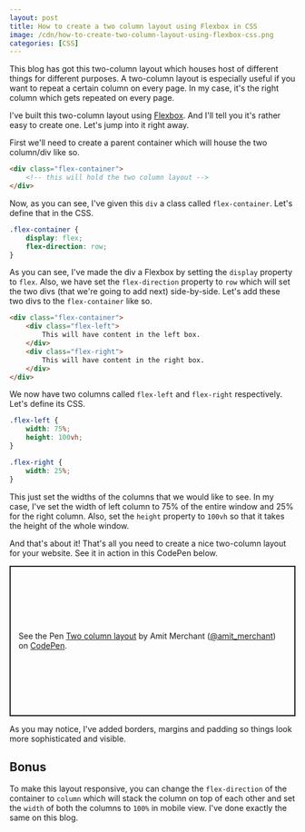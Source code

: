 ```yaml
---
layout: post
title: How to create a two column layout using Flexbox in CSS
image: /cdn/how-to-create-two-column-layout-using-flexbox-css.png
categories: [CSS]
---
```


This blog has got this two-column layout which houses host of different things for different purposes. A two-column layout is especially useful if you want to repeat a certain column on every page. In my case, it's the right column which gets repeated on every page.

I've built this two-column layout using [Flexbox](https://developer.mozilla.org/en-US/docs/Learn/CSS/CSS_layout/Flexbox). And I'll tell you it's rather easy to create one. Let's jump into it right away.

First we'll need to create a parent container which will house the two column/div like so.

```html
<div class="flex-container">
    <!-- this will hold the two column layout -->
</div>
```

Now, as you can see, I've given this `div` a class called `flex-container`. Let's define that in the CSS.

```css
.flex-container {
    display: flex;
    flex-direction: row;
}
```

As you can see, I've made the div a Flexbox by setting the `display` property to `flex`. Also, we have set the `flex-direction` property to `row` which will set the two divs (that we're going to add next) side-by-side. Let's add these two divs to the `flex-container` like so.

```html
<div class="flex-container">
    <div class="flex-left">
        This will have content in the left box.
    </div>
    <div class="flex-right">
        This will have content in the right box.
    </div>
</div>
```

We now have two columns called `flex-left` and `flex-right` respectively. Let's define its CSS.

```css
.flex-left {
    width: 75%;
    height: 100vh;
}

.flex-right {
    width: 25%;
}
```

This just set the widths of the columns that we would like to see. In my case, I've set the width of left column to 75% of the entire window and 25% for the right column. Also, set the `height` property to `100vh` so that it takes the height of the whole window.

And that's about it! That's all you need to create a nice two-column layout for your website. See it in action in this CodePen below.

<p class="codepen" data-height="265" data-theme-id="dark" data-default-tab="css,result" data-user="amit_merchant" data-slug-hash="KKzpMEo" style="height: 265px; box-sizing: border-box; display: flex; align-items: center; justify-content: center; border: 2px solid; margin: 1em 0; padding: 1em;" data-pen-title="Two column layout">
  <span>See the Pen <a href="https://codepen.io/amit_merchant/pen/KKzpMEo">
  Two column layout</a> by Amit Merchant (<a href="https://codepen.io/amit_merchant">@amit_merchant</a>)
  on <a href="https://codepen.io">CodePen</a>.</span>
</p>
<script async src="https://static.codepen.io/assets/embed/ei.js"></script>

As you may notice, I've added borders, margins and padding so things look more sophisticated and visible.

## Bonus

To make this layout responsive, you can change the `flex-direction` of the container to `column` which will stack the column on top of each other and set the `width` of both the columns to `100%` in mobile view. I've done exactly the same on this blog. 
